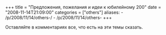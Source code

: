 +++
title = "Предложения, пожелания и идеи к юбилейному 200"
date = "2008-11-14T21:09:00"
categories = ["others"]
aliases:
    - /p/2008/11/14/others-/
    - /p/2008/11/14/others-
+++


Оставляйте в комментариях все, что есть на эти темы сказать.